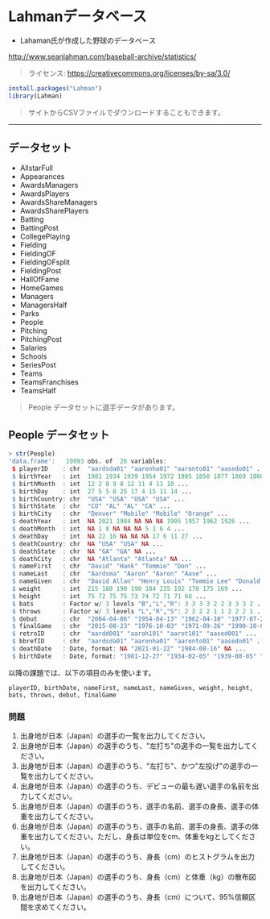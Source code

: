 # Lahmanデータベース

* Lahaman氏が作成した野球のデータベース

http://www.seanlahman.com/baseball-archive/statistics/

> ライセンス: https://creativecommons.org/licenses/by-sa/3.0/

```r
install.packages("Lahman")
library(Lahman)
```

> サイトからCSVファイルでダウンロードすることもできます。

---

## データセット

* AllstarFull
* Appearances
* AwardsManagers
* AwardsPlayers
* AwardsShareManagers
* AwardsSharePlayers
* Batting
* BattingPost
* CollegePlaying
* Fielding
* FieldingOF
* FieldingOFsplit
* FieldingPost
* HallOfFame
* HomeGames
* Managers
* ManagersHalf
* Parks
* People
* Pitching
* PitchingPost
* Salaries
* Schools
* SeriesPost
* Teams
* TeamsFranchises
* TeamsHalf

> People データセットに選手データがあります。

## People データセット

```r
> str(People)
'data.frame':	20093 obs. of  26 variables:
 $ playerID    : chr  "aardsda01" "aaronha01" "aaronto01" "aasedo01" ...
 $ birthYear   : int  1981 1934 1939 1954 1972 1985 1850 1877 1869 1866 ...
 $ birthMonth  : int  12 2 8 9 8 12 11 4 11 10 ...
 $ birthDay    : int  27 5 5 8 25 17 4 15 11 14 ...
 $ birthCountry: chr  "USA" "USA" "USA" "USA" ...
 $ birthState  : chr  "CO" "AL" "AL" "CA" ...
 $ birthCity   : chr  "Denver" "Mobile" "Mobile" "Orange" ...
 $ deathYear   : int  NA 2021 1984 NA NA NA 1905 1957 1962 1926 ...
 $ deathMonth  : int  NA 1 8 NA NA NA 5 1 6 4 ...
 $ deathDay    : int  NA 22 16 NA NA NA 17 6 11 27 ...
 $ deathCountry: chr  NA "USA" "USA" NA ...
 $ deathState  : chr  NA "GA" "GA" NA ...
 $ deathCity   : chr  NA "Atlanta" "Atlanta" NA ...
 $ nameFirst   : chr  "David" "Hank" "Tommie" "Don" ...
 $ nameLast    : chr  "Aardsma" "Aaron" "Aaron" "Aase" ...
 $ nameGiven   : chr  "David Allan" "Henry Louis" "Tommie Lee" "Donald William" ...
 $ weight      : int  215 180 190 190 184 235 192 170 175 169 ...
 $ height      : int  75 72 75 75 73 74 72 71 71 68 ...
 $ bats        : Factor w/ 3 levels "B","L","R": 3 3 3 3 2 2 3 3 3 2 ...
 $ throws      : Factor w/ 3 levels "L","R","S": 2 2 2 2 1 1 2 2 2 1 ...
 $ debut       : chr  "2004-04-06" "1954-04-13" "1962-04-10" "1977-07-26" ...
 $ finalGame   : chr  "2015-08-23" "1976-10-03" "1971-09-26" "1990-10-03" ...
 $ retroID     : chr  "aardd001" "aaroh101" "aarot101" "aased001" ...
 $ bbrefID     : chr  "aardsda01" "aaronha01" "aaronto01" "aasedo01" ...
 $ deathDate   : Date, format: NA "2021-01-22" "1984-08-16" NA ...
 $ birthDate   : Date, format: "1981-12-27" "1934-02-05" "1939-08-05" "1954-09-08" ...
```

以降の課題では、以下の項目のみを使います。

```
playerID, birthDate, nameFirst, nameLast, nameGiven, weight, height, bats, throws, debut, finalGame
```

### 問題

1. 出身地が日本（Japan）の選手の一覧を出力してください。
1. 出身地が日本（Japan）の選手のうち、"左打ち"の選手の一覧を出力してください。
1. 出身地が日本（Japan）の選手のうち、"左打ち"、かつ"左投げ"の選手の一覧を出力してください。 
1. 出身地が日本（Japan）の選手のうち、デビューの最も遅い選手の名前を出力してください。
1. 出身地が日本（Japan）の選手のうち、選手の名前、選手の身長、選手の体重を出力してください。
1. 出身地が日本（Japan）の選手のうち、選手の名前、選手の身長、選手の体重を出力してください。ただし、身長は単位をcm、体重をkgとしてください。
1. 出身地が日本（Japan）の選手のうち、身長（cm）のヒストグラムを出力してください。
1. 出身地が日本（Japan）の選手のうち、身長（cm）と体重（kg）の散布図を出力してください。
1. 出身地が日本（Japan）の選手のうち、身長（cm）について、95%信頼区間を求めてください。
